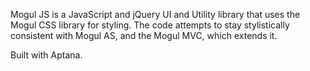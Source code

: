 Mogul JS is a JavaScript and jQuery UI and Utility library that uses the Mogul CSS library for styling. The code attempts to stay stylistically consistent with Mogul AS, and the Mogul MVC, which extends it.

Built with Aptana.